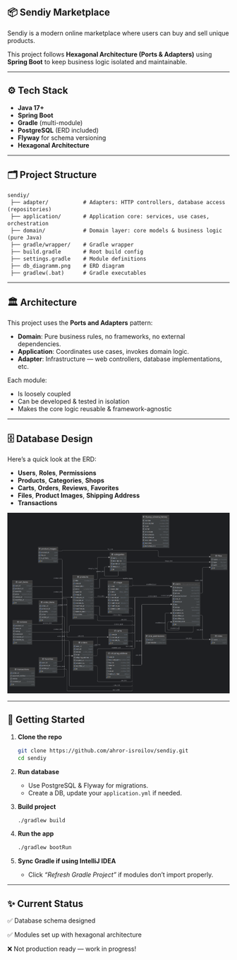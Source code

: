 ## 📦 Sendiy Marketplace

Sendiy is a modern online marketplace where users can buy and sell unique products.

This project follows **Hexagonal Architecture (Ports & Adapters)** using **Spring Boot** to keep business logic isolated and maintainable.

---

## ⚙️ Tech Stack

- **Java 17+**
- **Spring Boot**
- **Gradle** (multi-module)
- **PostgreSQL** (ERD included)
- **Flyway** for schema versioning
- **Hexagonal Architecture**

---

## 🗂️ Project Structure

```
sendiy/
 ├── adapter/           # Adapters: HTTP controllers, database access (repositories)
 ├── application/       # Application core: services, use cases, orchestration
 ├── domain/            # Domain layer: core models & business logic (pure Java)
 ├── gradle/wrapper/    # Gradle wrapper
 ├── build.gradle       # Root build config
 ├── settings.gradle    # Module definitions
 ├── db_diagramm.png    # ERD diagram
 ├── gradlew(.bat)      # Gradle executables

```

---

## 🏛️ Architecture

This project uses the **Ports and Adapters** pattern:

- **Domain**: Pure business rules, no frameworks, no external dependencies.
- **Application**: Coordinates use cases, invokes domain logic.
- **Adapter**: Infrastructure — web controllers, database implementations, etc.

Each module:

- Is loosely coupled
- Can be developed & tested in isolation
- Makes the core logic reusable & framework-agnostic

---

## 🗄️ Database Design

Here’s a quick look at the ERD:

- **Users**, **Roles**, **Permissions**
- **Products**, **Categories**, **Shops**
- **Carts**, **Orders**, **Reviews**, **Favorites**
- **Files**, **Product Images**, **Shipping Address**
- **Transactions**

![DB Diagram](./db_diagramm.png)

---

## 🚀 Getting Started

1. **Clone the repo**
    
    ```bash
    git clone https://github.com/ahror-isroilov/sendiy.git
    cd sendiy
    
    ```
    
2. **Run database**
    - Use PostgreSQL & Flyway for migrations.
    - Create a DB, update your `application.yml` if needed.
3. **Build project**
    
    ```bash
    ./gradlew build
    
    ```
    
4. **Run the app**
    
    ```bash
    ./gradlew bootRun
    
    ```
    
5. **Sync Gradle if using IntelliJ IDEA**
    - Click *“Refresh Gradle Project”* if modules don’t import properly.

---

## ✨ Current Status

✅ Database schema designed

✅ Modules set up with hexagonal architecture

❌ Not production ready — work in progress!
